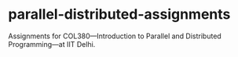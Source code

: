 # parallel-distributed-assignments
Assignments for COL380—Introduction to Parallel and Distributed Programming—at IIT Delhi.
